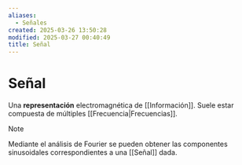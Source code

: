 ```yaml
---
aliases:
  - Señales
created: 2025-03-26 13:50:28
modified: 2025-03-27 00:40:49
title: Señal
---
```


# Señal

Una **representación** electromagnética de [[Información]]. Suele estar compuesta de múltiples [[Frecuencia|Frecuencias]].

> [!note]
> Mediante el análisis de Fourier se pueden obtener las componentes sinusoidales correspondientes a una [[Señal]] dada.
